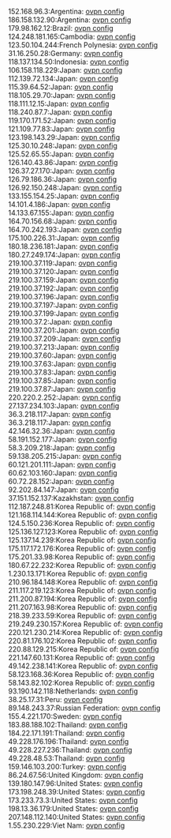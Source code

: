 152.168.96.3:Argentina: [ovpn config](vpn/152_168_96_3.ovpn)  
186.158.132.90:Argentina: [ovpn config](vpn/186_158_132_90.ovpn)  
179.98.162.12:Brazil: [ovpn config](vpn/179_98_162_12.ovpn)  
124.248.181.165:Cambodia: [ovpn config](vpn/124_248_181_165.ovpn)  
123.50.104.244:French Polynesia: [ovpn config](vpn/123_50_104_244.ovpn)  
31.16.250.28:Germany: [ovpn config](vpn/31_16_250_28.ovpn)  
118.137.134.50:Indonesia: [ovpn config](vpn/118_137_134_50.ovpn)  
106.158.118.229:Japan: [ovpn config](vpn/106_158_118_229.ovpn)  
112.139.72.134:Japan: [ovpn config](vpn/112_139_72_134.ovpn)  
115.39.64.52:Japan: [ovpn config](vpn/115_39_64_52.ovpn)  
118.105.29.70:Japan: [ovpn config](vpn/118_105_29_70.ovpn)  
118.111.12.15:Japan: [ovpn config](vpn/118_111_12_15.ovpn)  
118.240.87.7:Japan: [ovpn config](vpn/118_240_87_7.ovpn)  
119.170.171.52:Japan: [ovpn config](vpn/119_170_171_52.ovpn)  
121.109.77.83:Japan: [ovpn config](vpn/121_109_77_83.ovpn)  
123.198.143.29:Japan: [ovpn config](vpn/123_198_143_29.ovpn)  
125.30.10.248:Japan: [ovpn config](vpn/125_30_10_248.ovpn)  
125.52.65.55:Japan: [ovpn config](vpn/125_52_65_55.ovpn)  
126.140.43.86:Japan: [ovpn config](vpn/126_140_43_86.ovpn)  
126.37.27.170:Japan: [ovpn config](vpn/126_37_27_170.ovpn)  
126.79.186.36:Japan: [ovpn config](vpn/126_79_186_36.ovpn)  
126.92.150.248:Japan: [ovpn config](vpn/126_92_150_248.ovpn)  
133.155.154.25:Japan: [ovpn config](vpn/133_155_154_25.ovpn)  
14.101.4.186:Japan: [ovpn config](vpn/14_101_4_186.ovpn)  
14.133.67.155:Japan: [ovpn config](vpn/14_133_67_155.ovpn)  
164.70.156.68:Japan: [ovpn config](vpn/164_70_156_68.ovpn)  
164.70.242.193:Japan: [ovpn config](vpn/164_70_242_193.ovpn)  
175.100.226.31:Japan: [ovpn config](vpn/175_100_226_31.ovpn)  
180.18.236.181:Japan: [ovpn config](vpn/180_18_236_181.ovpn)  
180.27.249.174:Japan: [ovpn config](vpn/180_27_249_174.ovpn)  
219.100.37.119:Japan: [ovpn config](vpn/219_100_37_119.ovpn)  
219.100.37.120:Japan: [ovpn config](vpn/219_100_37_120.ovpn)  
219.100.37.159:Japan: [ovpn config](vpn/219_100_37_159.ovpn)  
219.100.37.192:Japan: [ovpn config](vpn/219_100_37_192.ovpn)  
219.100.37.196:Japan: [ovpn config](vpn/219_100_37_196.ovpn)  
219.100.37.197:Japan: [ovpn config](vpn/219_100_37_197.ovpn)  
219.100.37.199:Japan: [ovpn config](vpn/219_100_37_199.ovpn)  
219.100.37.2:Japan: [ovpn config](vpn/219_100_37_2.ovpn)  
219.100.37.201:Japan: [ovpn config](vpn/219_100_37_201.ovpn)  
219.100.37.209:Japan: [ovpn config](vpn/219_100_37_209.ovpn)  
219.100.37.213:Japan: [ovpn config](vpn/219_100_37_213.ovpn)  
219.100.37.60:Japan: [ovpn config](vpn/219_100_37_60.ovpn)  
219.100.37.63:Japan: [ovpn config](vpn/219_100_37_63.ovpn)  
219.100.37.83:Japan: [ovpn config](vpn/219_100_37_83.ovpn)  
219.100.37.85:Japan: [ovpn config](vpn/219_100_37_85.ovpn)  
219.100.37.87:Japan: [ovpn config](vpn/219_100_37_87.ovpn)  
220.220.2.252:Japan: [ovpn config](vpn/220_220_2_252.ovpn)  
27.137.234.103:Japan: [ovpn config](vpn/27_137_234_103.ovpn)  
36.3.218.117:Japan: [ovpn config](vpn/36_3_218_117.ovpn)  
36.3.218.117:Japan: [ovpn config](vpn/36_3_218_117.ovpn)  
42.146.32.36:Japan: [ovpn config](vpn/42_146_32_36.ovpn)  
58.191.152.177:Japan: [ovpn config](vpn/58_191_152_177.ovpn)  
58.3.209.218:Japan: [ovpn config](vpn/58_3_209_218.ovpn)  
59.138.205.215:Japan: [ovpn config](vpn/59_138_205_215.ovpn)  
60.121.201.111:Japan: [ovpn config](vpn/60_121_201_111.ovpn)  
60.62.103.160:Japan: [ovpn config](vpn/60_62_103_160.ovpn)  
60.72.28.152:Japan: [ovpn config](vpn/60_72_28_152.ovpn)  
92.202.84.147:Japan: [ovpn config](vpn/92_202_84_147.ovpn)  
37.151.152.137:Kazakhstan: [ovpn config](vpn/37_151_152_137.ovpn)  
112.187.248.81:Korea Republic of: [ovpn config](vpn/112_187_248_81.ovpn)  
121.168.114.144:Korea Republic of: [ovpn config](vpn/121_168_114_144.ovpn)  
124.5.150.236:Korea Republic of: [ovpn config](vpn/124_5_150_236.ovpn)  
125.136.127.123:Korea Republic of: [ovpn config](vpn/125_136_127_123.ovpn)  
125.137.14.239:Korea Republic of: [ovpn config](vpn/125_137_14_239.ovpn)  
175.117.172.176:Korea Republic of: [ovpn config](vpn/175_117_172_176.ovpn)  
175.201.33.98:Korea Republic of: [ovpn config](vpn/175_201_33_98.ovpn)  
180.67.22.232:Korea Republic of: [ovpn config](vpn/180_67_22_232.ovpn)  
1.230.13.171:Korea Republic of: [ovpn config](vpn/1_230_13_171.ovpn)  
210.96.184.148:Korea Republic of: [ovpn config](vpn/210_96_184_148.ovpn)  
211.117.219.123:Korea Republic of: [ovpn config](vpn/211_117_219_123.ovpn)  
211.200.87.194:Korea Republic of: [ovpn config](vpn/211_200_87_194.ovpn)  
211.207.163.98:Korea Republic of: [ovpn config](vpn/211_207_163_98.ovpn)  
218.39.233.59:Korea Republic of: [ovpn config](vpn/218_39_233_59.ovpn)  
219.249.230.157:Korea Republic of: [ovpn config](vpn/219_249_230_157.ovpn)  
220.121.230.214:Korea Republic of: [ovpn config](vpn/220_121_230_214.ovpn)  
220.81.176.102:Korea Republic of: [ovpn config](vpn/220_81_176_102.ovpn)  
220.88.129.215:Korea Republic of: [ovpn config](vpn/220_88_129_215.ovpn)  
221.147.60.131:Korea Republic of: [ovpn config](vpn/221_147_60_131.ovpn)  
49.142.238.141:Korea Republic of: [ovpn config](vpn/49_142_238_141.ovpn)  
58.123.168.36:Korea Republic of: [ovpn config](vpn/58_123_168_36.ovpn)  
58.143.82.102:Korea Republic of: [ovpn config](vpn/58_143_82_102.ovpn)  
93.190.142.118:Netherlands: [ovpn config](vpn/93_190_142_118.ovpn)  
38.25.17.31:Peru: [ovpn config](vpn/38_25_17_31.ovpn)  
89.148.243.37:Russian Federation: [ovpn config](vpn/89_148_243_37.ovpn)  
155.4.221.170:Sweden: [ovpn config](vpn/155_4_221_170.ovpn)  
183.88.188.102:Thailand: [ovpn config](vpn/183_88_188_102.ovpn)  
184.22.171.191:Thailand: [ovpn config](vpn/184_22_171_191.ovpn)  
49.228.176.196:Thailand: [ovpn config](vpn/49_228_176_196.ovpn)  
49.228.227.236:Thailand: [ovpn config](vpn/49_228_227_236.ovpn)  
49.228.48.53:Thailand: [ovpn config](vpn/49_228_48_53.ovpn)  
159.146.103.200:Turkey: [ovpn config](vpn/159_146_103_200.ovpn)  
86.24.67.56:United Kingdom: [ovpn config](vpn/86_24_67_56.ovpn)  
139.180.147.96:United States: [ovpn config](vpn/139_180_147_96.ovpn)  
173.198.248.39:United States: [ovpn config](vpn/173_198_248_39.ovpn)  
173.233.73.3:United States: [ovpn config](vpn/173_233_73_3.ovpn)  
198.13.36.179:United States: [ovpn config](vpn/198_13_36_179.ovpn)  
207.148.112.140:United States: [ovpn config](vpn/207_148_112_140.ovpn)  
1.55.230.229:Viet Nam: [ovpn config](vpn/1_55_230_229.ovpn)  
